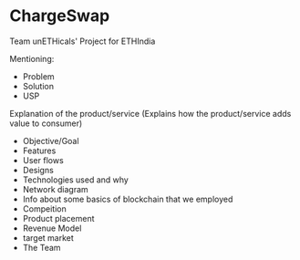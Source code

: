 # ChargeSwap
Team unETHicals' Project for ETHIndia 

Mentioning:

- Problem
- Solution
- USP

Explanation of the product/service (Explains how the product/service adds value to consumer)
- Objective/Goal
- Features
- User flows
- Designs
- Technologies used and why
- Network diagram
- Info about some basics of blockchain that we employed
- Compeition
- Product placement
- Revenue Model
- target market
- The Team

